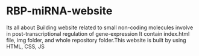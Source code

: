 # RBP-miRNA-website
Its all about Building website related to small non-coding molecules involve in post-transcriptional regulation of gene-expression
It contain index.html file,  img folder, and whole repository folder.This website is built by using HTML, CSS, JS 
